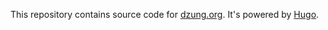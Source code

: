 This repository contains source code for [dzung.org](https://dzung.org). It's powered by [Hugo](gohugo.io).
